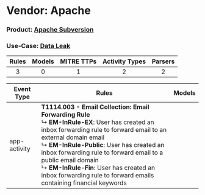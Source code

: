 Vendor: Apache
==============
### Product: [Apache Subversion](../ds_apache_apache_subversion.md)
### Use-Case: [Data Leak](../../../../UseCases/uc_data_leak.md)

| Rules | Models | MITRE TTPs | Activity Types | Parsers |
|:-----:|:------:|:----------:|:--------------:|:-------:|
|   3   |   0    |     1      |       2        |    2    |

| Event Type   | Rules    | Models |
| ---- | ---- | ------ |
| app-activity | <b>T1114.003 - Email Collection: Email Forwarding Rule</b><br> ↳ <b>EM-InRule-EX</b>: User has created an inbox forwarding rule to forward email to an external domain email<br> ↳ <b>EM-InRule-Public</b>: User has created an inbox forwarding rule to forward email to a public email domain<br> ↳ <b>EM-InRule-Fin</b>: User has created an inbox forwarding rule to forward emails containing financial keywords |        |